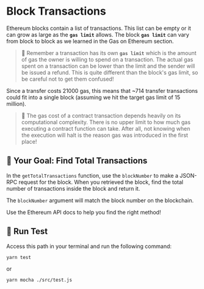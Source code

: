 # Block Transactions

Ethereum blocks contain a list of transactions. This list can be empty or it can grow as large as the **`gas limit`** allows. The block **`gas limit`** can vary from block to block as we learned in the Gas on Ethereum section.

> 🧠 Remember a transaction has its own **`gas limit`** which is the amount of gas the owner is willing to spend on a transaction. The actual gas spent on a transaction can be lower than the limit and the sender will be issued a refund. This is quite different than the block's gas limit, so be careful not to get them confused!

Since a transfer costs 21000 gas, this means that ~714 transfer transactions could fit into a single block (assuming we hit the target gas limit of 15 million).

> 📖 The gas cost of a contract transaction depends heavily on its computational complexity. There is no upper limit to how much gas executing a contract function can take. After all, not knowing when the execution will halt is the reason gas was introduced in the first place!

## 🏁 Your Goal: Find Total Transactions

In the `getTotalTransactions` function, use the `blockNumber` to make a JSON-RPC request for the block. When you retrieved the block, find the total number of transactions inside the block and return it.

The `blockNumber` argument will match the block number on the blockchain.

Use the Ethereum API docs to help you find the right method!

## 🧪 Run Test

Access this path in your terminal and run the following command:

```bash
yarn test
```

or

```bash
yarn mocha ./src/test.js
```
